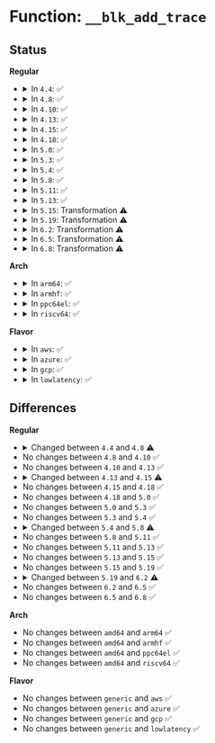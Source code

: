 # Function: <code>__blk_add_trace</code>

## Status
<b>Regular</b>
<ul>
<li>
<details>
<summary>In <code>4.4</code>: ✅</summary>

```c
void __blk_add_trace(struct blk_trace *bt, sector_t sector, int bytes, int rw, u32 what, int error, int pdu_len, void *pdu_data);
```

**Collision:** Unique Static

**Inline:** No

**Transformation:** False

**Instances:**

```
In kernel/trace/blktrace.c (ffffffff8115bee0)
Location: kernel/trace/blktrace.c:201
Inline: False
Direct callers:
  - kernel/trace/blktrace.c:blk_add_trace_plug
  - kernel/trace/blktrace.c:blk_add_driver_data
  - kernel/trace/blktrace.c:blk_add_driver_data
  - kernel/trace/blktrace.c:blk_add_trace_unplug
  - kernel/trace/blktrace.c:blk_add_trace_split
  - kernel/trace/blktrace.c:blk_add_trace_bio_remap
  - kernel/trace/blktrace.c:blk_add_trace_rq_remap
```
**Symbols:**

```
ffffffff8115bee0-ffffffff8115c24a: __blk_add_trace (STB_LOCAL)
```
</details>
</li>
<li>
<details>
<summary>In <code>4.8</code>: ✅</summary>

```c
void __blk_add_trace(struct blk_trace *bt, sector_t sector, int bytes, int op, int op_flags, u32 what, int error, int pdu_len, void *pdu_data);
```

**Collision:** Unique Static

**Inline:** No

**Transformation:** False

**Instances:**

```
In kernel/trace/blktrace.c (ffffffff811667d0)
Location: kernel/trace/blktrace.c:203
Inline: False
Direct callers:
  - kernel/trace/blktrace.c:blk_add_driver_data
  - kernel/trace/blktrace.c:blk_add_driver_data
  - kernel/trace/blktrace.c:blk_add_trace_rq_remap
  - kernel/trace/blktrace.c:blk_add_trace_bio_remap
  - kernel/trace/blktrace.c:blk_add_trace_split
  - kernel/trace/blktrace.c:blk_add_trace_unplug
  - kernel/trace/blktrace.c:blk_add_trace_plug
```
**Symbols:**

```
ffffffff811667d0-ffffffff81166b70: __blk_add_trace (STB_LOCAL)
```
</details>
</li>
<li>
<details>
<summary>In <code>4.10</code>: ✅</summary>

```c
void __blk_add_trace(struct blk_trace *bt, sector_t sector, int bytes, int op, int op_flags, u32 what, int error, int pdu_len, void *pdu_data);
```

**Collision:** Unique Static

**Inline:** No

**Transformation:** False

**Instances:**

```
In kernel/trace/blktrace.c (ffffffff81172080)
Location: kernel/trace/blktrace.c:203
Inline: False
Direct callers:
  - kernel/trace/blktrace.c:blk_add_driver_data
  - kernel/trace/blktrace.c:blk_add_driver_data
  - kernel/trace/blktrace.c:blk_add_trace_rq_remap
  - kernel/trace/blktrace.c:blk_add_trace_bio_remap
  - kernel/trace/blktrace.c:blk_add_trace_split
  - kernel/trace/blktrace.c:blk_add_trace_unplug
  - kernel/trace/blktrace.c:blk_add_trace_plug
```
**Symbols:**

```
ffffffff81172080-ffffffff81172417: __blk_add_trace (STB_LOCAL)
```
</details>
</li>
<li>
<details>
<summary>In <code>4.13</code>: ✅</summary>

```c
void __blk_add_trace(struct blk_trace *bt, sector_t sector, int bytes, int op, int op_flags, u32 what, int error, int pdu_len, void *pdu_data);
```

**Collision:** Unique Static

**Inline:** No

**Transformation:** False

**Instances:**

```
In kernel/trace/blktrace.c (ffffffff81175480)
Location: kernel/trace/blktrace.c:205
Inline: False
Direct callers:
  - kernel/trace/blktrace.c:blk_add_driver_data
  - kernel/trace/blktrace.c:blk_add_trace_rq_remap
  - kernel/trace/blktrace.c:blk_add_trace_bio_remap
  - kernel/trace/blktrace.c:blk_add_trace_split
  - kernel/trace/blktrace.c:blk_add_trace_unplug
  - kernel/trace/blktrace.c:blk_add_trace_plug
  - kernel/trace/blktrace.c:blk_add_trace_rq
```
**Symbols:**

```
ffffffff81175480-ffffffff811757fa: __blk_add_trace (STB_LOCAL)
```
</details>
</li>
<li>
<details>
<summary>In <code>4.15</code>: ✅</summary>

```c
void __blk_add_trace(struct blk_trace *bt, sector_t sector, int bytes, int op, int op_flags, u32 what, int error, int pdu_len, void *pdu_data, union kernfs_node_id *cgid);
```

**Collision:** Unique Static

**Inline:** No

**Transformation:** False

**Instances:**

```
In kernel/trace/blktrace.c (ffffffff81182910)
Location: kernel/trace/blktrace.c:225
Inline: False
Direct callers:
  - kernel/trace/blktrace.c:blk_add_driver_data
  - kernel/trace/blktrace.c:blk_add_trace_rq_remap
  - kernel/trace/blktrace.c:blk_add_trace_bio_remap
  - kernel/trace/blktrace.c:blk_add_trace_split
  - kernel/trace/blktrace.c:blk_add_trace_unplug
  - kernel/trace/blktrace.c:blk_add_trace_plug
  - kernel/trace/blktrace.c:blk_add_trace_rq
```
**Symbols:**

```
ffffffff81182910-ffffffff81182d5d: __blk_add_trace (STB_LOCAL)
```
</details>
</li>
<li>
<details>
<summary>In <code>4.18</code>: ✅</summary>

```c
void __blk_add_trace(struct blk_trace *bt, sector_t sector, int bytes, int op, int op_flags, u32 what, int error, int pdu_len, void *pdu_data, union kernfs_node_id *cgid);
```

**Collision:** Unique Static

**Inline:** No

**Transformation:** False

**Instances:**

```
In kernel/trace/blktrace.c (ffffffff81191a90)
Location: kernel/trace/blktrace.c:225
Inline: False
Direct callers:
  - kernel/trace/blktrace.c:blk_add_driver_data
  - kernel/trace/blktrace.c:blk_add_trace_rq_remap
  - kernel/trace/blktrace.c:blk_add_trace_bio_remap
  - kernel/trace/blktrace.c:blk_add_trace_split
  - kernel/trace/blktrace.c:blk_add_trace_unplug
  - kernel/trace/blktrace.c:blk_add_trace_plug
  - kernel/trace/blktrace.c:blk_add_trace_rq
```
**Symbols:**

```
ffffffff81191a90-ffffffff81191eaf: __blk_add_trace (STB_LOCAL)
```
</details>
</li>
<li>
<details>
<summary>In <code>5.0</code>: ✅</summary>

```c
void __blk_add_trace(struct blk_trace *bt, sector_t sector, int bytes, int op, int op_flags, u32 what, int error, int pdu_len, void *pdu_data, union kernfs_node_id *cgid);
```

**Collision:** Unique Static

**Inline:** No

**Transformation:** False

**Instances:**

```
In kernel/trace/blktrace.c (ffffffff8119f2c0)
Location: kernel/trace/blktrace.c:213
Inline: False
Direct callers:
  - kernel/trace/blktrace.c:blk_add_driver_data
  - kernel/trace/blktrace.c:blk_add_trace_rq_remap
  - kernel/trace/blktrace.c:blk_add_trace_bio_remap
  - kernel/trace/blktrace.c:blk_add_trace_split
  - kernel/trace/blktrace.c:blk_add_trace_unplug
  - kernel/trace/blktrace.c:blk_add_trace_plug
  - kernel/trace/blktrace.c:blk_add_trace_rq
```
**Symbols:**

```
ffffffff8119f2c0-ffffffff8119f6df: __blk_add_trace (STB_LOCAL)
```
</details>
</li>
<li>
<details>
<summary>In <code>5.3</code>: ✅</summary>

```c
void __blk_add_trace(struct blk_trace *bt, sector_t sector, int bytes, int op, int op_flags, u32 what, int error, int pdu_len, void *pdu_data, union kernfs_node_id *cgid);
```

**Collision:** Unique Static

**Inline:** No

**Transformation:** False

**Instances:**

```
In kernel/trace/blktrace.c (ffffffff811acfd0)
Location: kernel/trace/blktrace.c:213
Inline: False
Direct callers:
  - kernel/trace/blktrace.c:blk_add_driver_data
  - kernel/trace/blktrace.c:blk_add_trace_rq_remap
  - kernel/trace/blktrace.c:blk_add_trace_bio_remap
  - kernel/trace/blktrace.c:blk_add_trace_split
  - kernel/trace/blktrace.c:blk_add_trace_unplug
  - kernel/trace/blktrace.c:blk_add_trace_plug
  - kernel/trace/blktrace.c:blk_add_trace_rq
```
**Symbols:**

```
ffffffff811acfd0-ffffffff811ad42f: __blk_add_trace (STB_LOCAL)
```
</details>
</li>
<li>
<details>
<summary>In <code>5.4</code>: ✅</summary>

```c
void __blk_add_trace(struct blk_trace *bt, sector_t sector, int bytes, int op, int op_flags, u32 what, int error, int pdu_len, void *pdu_data, union kernfs_node_id *cgid);
```

**Collision:** Unique Static

**Inline:** No

**Transformation:** False

**Instances:**

```
In kernel/trace/blktrace.c (ffffffff811b8820)
Location: kernel/trace/blktrace.c:213
Inline: False
Direct callers:
  - kernel/trace/blktrace.c:blk_add_driver_data
  - kernel/trace/blktrace.c:blk_add_trace_rq_remap
  - kernel/trace/blktrace.c:blk_add_trace_bio_remap
  - kernel/trace/blktrace.c:blk_add_trace_split
  - kernel/trace/blktrace.c:blk_add_trace_unplug
  - kernel/trace/blktrace.c:blk_add_trace_plug
  - kernel/trace/blktrace.c:blk_add_trace_bio
  - kernel/trace/blktrace.c:blk_add_trace_rq
```
**Symbols:**

```
ffffffff811b8820-ffffffff811b8c7f: __blk_add_trace (STB_LOCAL)
```
</details>
</li>
<li>
<details>
<summary>In <code>5.8</code>: ✅</summary>

```c
void __blk_add_trace(struct blk_trace *bt, sector_t sector, int bytes, int op, int op_flags, u32 what, int error, int pdu_len, void *pdu_data, u64 cgid);
```

**Collision:** Unique Static

**Inline:** No

**Transformation:** False

**Instances:**

```
In kernel/trace/blktrace.c (ffffffff811d1320)
Location: kernel/trace/blktrace.c:215
Inline: False
Direct callers:
  - kernel/trace/blktrace.c:blk_add_driver_data
  - kernel/trace/blktrace.c:blk_add_trace_rq_remap
  - kernel/trace/blktrace.c:blk_add_trace_bio_remap
  - kernel/trace/blktrace.c:blk_add_trace_split
  - kernel/trace/blktrace.c:blk_add_trace_unplug
  - kernel/trace/blktrace.c:blk_add_trace_plug
  - kernel/trace/blktrace.c:blk_add_trace_bio_queue
  - kernel/trace/blktrace.c:blk_add_trace_bio_frontmerge
  - kernel/trace/blktrace.c:blk_add_trace_bio_backmerge
  - kernel/trace/blktrace.c:blk_add_trace_bio_complete
  - kernel/trace/blktrace.c:blk_add_trace_bio_bounce
  - kernel/trace/blktrace.c:blk_add_trace_rq
```
**Symbols:**

```
ffffffff811d1320-ffffffff811d1774: __blk_add_trace (STB_LOCAL)
```
</details>
</li>
<li>
<details>
<summary>In <code>5.11</code>: ✅</summary>

```c
void __blk_add_trace(struct blk_trace *bt, sector_t sector, int bytes, int op, int op_flags, u32 what, int error, int pdu_len, void *pdu_data, u64 cgid);
```

**Collision:** Unique Static

**Inline:** No

**Transformation:** False

**Instances:**

```
In kernel/trace/blktrace.c (ffffffff811ce720)
Location: kernel/trace/blktrace.c:215
Inline: False
Direct callers:
  - kernel/trace/blktrace.c:blk_add_driver_data
  - kernel/trace/blktrace.c:blk_add_trace_rq_remap
  - kernel/trace/blktrace.c:blk_add_trace_bio_remap
  - kernel/trace/blktrace.c:blk_add_trace_split
  - kernel/trace/blktrace.c:blk_add_trace_unplug
  - kernel/trace/blktrace.c:blk_add_trace_plug
  - kernel/trace/blktrace.c:blk_add_trace_bio
  - kernel/trace/blktrace.c:blk_add_trace_rq
```
**Symbols:**

```
ffffffff811ce720-ffffffff811ceb74: __blk_add_trace (STB_LOCAL)
```
</details>
</li>
<li>
<details>
<summary>In <code>5.13</code>: ✅</summary>

```c
void __blk_add_trace(struct blk_trace *bt, sector_t sector, int bytes, int op, int op_flags, u32 what, int error, int pdu_len, void *pdu_data, u64 cgid);
```

**Collision:** Unique Static

**Inline:** No

**Transformation:** False

**Instances:**

```
In kernel/trace/blktrace.c (ffffffff811cfd90)
Location: kernel/trace/blktrace.c:215
Inline: False
Direct callers:
  - kernel/trace/blktrace.c:blk_add_driver_data
  - kernel/trace/blktrace.c:blk_add_trace_rq_remap
  - kernel/trace/blktrace.c:blk_add_trace_bio_remap
  - kernel/trace/blktrace.c:blk_add_trace_split
  - kernel/trace/blktrace.c:blk_add_trace_unplug
  - kernel/trace/blktrace.c:blk_add_trace_plug
  - kernel/trace/blktrace.c:blk_add_trace_bio
  - kernel/trace/blktrace.c:blk_add_trace_rq
```
**Symbols:**

```
ffffffff811cfd90-ffffffff811d0166: __blk_add_trace (STB_LOCAL)
```
</details>
</li>
<li>
<details>
<summary>In <code>5.15</code>: Transformation ⚠️</summary>

```c
void __blk_add_trace(struct blk_trace *bt, sector_t sector, int bytes, int op, int op_flags, u32 what, int error, int pdu_len, void *pdu_data, u64 cgid);
```

**Collision:** Unique Static

**Inline:** No

**Transformation:** True

**Instances:**

```
In kernel/trace/blktrace.c (0)
Location: kernel/trace/blktrace.c:215
Inline: False
Direct callers:
  - kernel/trace/blktrace.c:blk_add_driver_data
  - kernel/trace/blktrace.c:blk_add_trace_rq_remap
  - kernel/trace/blktrace.c:blk_add_trace_bio_remap
  - kernel/trace/blktrace.c:blk_add_trace_split
  - kernel/trace/blktrace.c:blk_add_trace_unplug
  - kernel/trace/blktrace.c:blk_add_trace_plug
  - kernel/trace/blktrace.c:blk_add_trace_bio
  - kernel/trace/blktrace.c:blk_add_trace_rq_complete
  - kernel/trace/blktrace.c:blk_add_trace_rq_requeue
  - kernel/trace/blktrace.c:blk_add_trace_rq_merge
  - kernel/trace/blktrace.c:blk_add_trace_rq_issue
  - kernel/trace/blktrace.c:blk_add_trace_rq_insert
```
**Symbols:**

```
ffffffff811fc850-ffffffff811fcc62: __blk_add_trace (STB_LOCAL)
ffffffff81cb6117-ffffffff81cb6141: __blk_add_trace.cold (STB_LOCAL)
```
</details>
</li>
<li>
<details>
<summary>In <code>5.19</code>: Transformation ⚠️</summary>

```c
void __blk_add_trace(struct blk_trace *bt, sector_t sector, int bytes, int op, int op_flags, u32 what, int error, int pdu_len, void *pdu_data, u64 cgid);
```

**Collision:** Unique Static

**Inline:** No

**Transformation:** True

**Instances:**

```
In kernel/trace/blktrace.c (0)
Location: kernel/trace/blktrace.c:215
Inline: False
Direct callers:
  - kernel/trace/blktrace.c:blk_add_driver_data
  - kernel/trace/blktrace.c:blk_add_trace_rq_remap
  - kernel/trace/blktrace.c:blk_add_trace_bio_remap
  - kernel/trace/blktrace.c:blk_add_trace_split
  - kernel/trace/blktrace.c:blk_add_trace_unplug
  - kernel/trace/blktrace.c:blk_add_trace_plug
  - kernel/trace/blktrace.c:blk_add_trace_getrq
  - kernel/trace/blktrace.c:blk_add_trace_bio_queue
  - kernel/trace/blktrace.c:blk_add_trace_bio_frontmerge
  - kernel/trace/blktrace.c:blk_add_trace_bio_backmerge
  - kernel/trace/blktrace.c:blk_add_trace_bio_bounce
  - kernel/trace/blktrace.c:blk_add_trace_rq
```
**Symbols:**

```
ffffffff81236750-ffffffff81236c49: __blk_add_trace (STB_LOCAL)
ffffffff81e67114-ffffffff81e67147: __blk_add_trace.cold (STB_LOCAL)
```
</details>
</li>
<li>
<details>
<summary>In <code>6.2</code>: Transformation ⚠️</summary>

```c
void __blk_add_trace(struct blk_trace *bt, sector_t sector, int bytes, const blk_opf_t opf, u32 what, int error, int pdu_len, void *pdu_data, u64 cgid);
```

**Collision:** Unique Static

**Inline:** No

**Transformation:** True

**Instances:**

```
In kernel/trace/blktrace.c (0)
Location: kernel/trace/blktrace.c:215
Inline: False
Direct callers:
  - kernel/trace/blktrace.c:blk_add_driver_data
  - kernel/trace/blktrace.c:blk_add_trace_rq_remap
  - kernel/trace/blktrace.c:blk_add_trace_bio_remap
  - kernel/trace/blktrace.c:blk_add_trace_split
  - kernel/trace/blktrace.c:blk_add_trace_unplug
  - kernel/trace/blktrace.c:blk_add_trace_plug
  - kernel/trace/blktrace.c:blk_add_trace_getrq
  - kernel/trace/blktrace.c:blk_add_trace_bio_queue
  - kernel/trace/blktrace.c:blk_add_trace_bio_frontmerge
  - kernel/trace/blktrace.c:blk_add_trace_bio_backmerge
  - kernel/trace/blktrace.c:blk_add_trace_bio_complete
  - kernel/trace/blktrace.c:blk_add_trace_bio_bounce
  - kernel/trace/blktrace.c:blk_add_trace_rq
```
**Symbols:**

```
ffffffff81283430-ffffffff812838ed: __blk_add_trace (STB_LOCAL)
ffffffff8205deed-ffffffff8205df12: __blk_add_trace.cold (STB_LOCAL)
```
</details>
</li>
<li>
<details>
<summary>In <code>6.5</code>: Transformation ⚠️</summary>

```c
void __blk_add_trace(struct blk_trace *bt, sector_t sector, int bytes, const blk_opf_t opf, u32 what, int error, int pdu_len, void *pdu_data, u64 cgid);
```

**Collision:** Unique Static

**Inline:** No

**Transformation:** True

**Instances:**

```
In kernel/trace/blktrace.c (0)
Location: kernel/trace/blktrace.c:215
Inline: False
Direct callers:
  - kernel/trace/blktrace.c:blk_add_driver_data
  - kernel/trace/blktrace.c:blk_add_trace_rq_remap
  - kernel/trace/blktrace.c:blk_add_trace_bio_remap
  - kernel/trace/blktrace.c:blk_add_trace_split
  - kernel/trace/blktrace.c:blk_add_trace_unplug
  - kernel/trace/blktrace.c:blk_add_trace_plug
  - kernel/trace/blktrace.c:blk_add_trace_getrq
  - kernel/trace/blktrace.c:blk_add_trace_bio_queue
  - kernel/trace/blktrace.c:blk_add_trace_bio_frontmerge
  - kernel/trace/blktrace.c:blk_add_trace_bio_backmerge
  - kernel/trace/blktrace.c:blk_add_trace_bio_complete
  - kernel/trace/blktrace.c:blk_add_trace_bio_bounce
  - kernel/trace/blktrace.c:blk_add_trace_rq
```
**Symbols:**

```
ffffffff812a00e0-ffffffff812a0599: __blk_add_trace (STB_LOCAL)
ffffffff820dc98c-ffffffff820dc9b1: __blk_add_trace.cold (STB_LOCAL)
```
</details>
</li>
<li>
<details>
<summary>In <code>6.8</code>: Transformation ⚠️</summary>

```c
void __blk_add_trace(struct blk_trace *bt, sector_t sector, int bytes, const blk_opf_t opf, u32 what, int error, int pdu_len, void *pdu_data, u64 cgid);
```

**Collision:** Unique Static

**Inline:** No

**Transformation:** True

**Instances:**

```
In kernel/trace/blktrace.c (0)
Location: kernel/trace/blktrace.c:215
Inline: False
Direct callers:
  - kernel/trace/blktrace.c:blk_add_driver_data
  - kernel/trace/blktrace.c:blk_add_trace_rq_remap
  - kernel/trace/blktrace.c:blk_add_trace_bio_remap
  - kernel/trace/blktrace.c:blk_add_trace_split
  - kernel/trace/blktrace.c:blk_add_trace_unplug
  - kernel/trace/blktrace.c:blk_add_trace_plug
  - kernel/trace/blktrace.c:blk_add_trace_getrq
  - kernel/trace/blktrace.c:blk_add_trace_bio_queue
  - kernel/trace/blktrace.c:blk_add_trace_bio_frontmerge
  - kernel/trace/blktrace.c:blk_add_trace_bio_backmerge
  - kernel/trace/blktrace.c:blk_add_trace_bio_complete
  - kernel/trace/blktrace.c:blk_add_trace_bio_bounce
  - kernel/trace/blktrace.c:blk_add_trace_rq
```
**Symbols:**

```
ffffffff812bb810-ffffffff812bbcc9: __blk_add_trace (STB_LOCAL)
ffffffff821b878e-ffffffff821b87b3: __blk_add_trace.cold (STB_LOCAL)
```
</details>
</li>
</ul>
<b>Arch</b>
<ul>
<li>
<details>
<summary>In <code>arm64</code>: ✅</summary>

```c
void __blk_add_trace(struct blk_trace *bt, sector_t sector, int bytes, int op, int op_flags, u32 what, int error, int pdu_len, void *pdu_data, union kernfs_node_id *cgid);
```

**Collision:** Unique Static

**Inline:** No

**Transformation:** False

**Instances:**

```
In kernel/trace/blktrace.c (ffff800010236fc0)
Location: kernel/trace/blktrace.c:213
Inline: False
Direct callers:
  - kernel/trace/blktrace.c:blk_add_driver_data
  - kernel/trace/blktrace.c:blk_add_trace_rq_remap
  - kernel/trace/blktrace.c:blk_add_trace_bio_remap
  - kernel/trace/blktrace.c:blk_add_trace_split
  - kernel/trace/blktrace.c:blk_add_trace_unplug
  - kernel/trace/blktrace.c:blk_add_trace_plug
  - kernel/trace/blktrace.c:blk_add_trace_bio
  - kernel/trace/blktrace.c:blk_add_trace_rq
```
**Symbols:**

```
ffff800010236fc0-ffff800010237414: __blk_add_trace (STB_LOCAL)
```
</details>
</li>
<li>
<details>
<summary>In <code>armhf</code>: ✅</summary>

```c
void __blk_add_trace(struct blk_trace *bt, sector_t sector, int bytes, int op, int op_flags, u32 what, int error, int pdu_len, void *pdu_data, union kernfs_node_id *cgid);
```

**Collision:** Unique Static

**Inline:** No

**Transformation:** False

**Instances:**

```
In kernel/trace/blktrace.c (c0472960)
Location: kernel/trace/blktrace.c:213
Inline: False
Direct callers:
  - kernel/trace/blktrace.c:blk_add_driver_data
  - kernel/trace/blktrace.c:blk_add_trace_rq_remap
  - kernel/trace/blktrace.c:blk_add_trace_bio_remap
  - kernel/trace/blktrace.c:blk_add_trace_split
  - kernel/trace/blktrace.c:blk_add_trace_unplug
  - kernel/trace/blktrace.c:blk_add_trace_plug
  - kernel/trace/blktrace.c:blk_add_trace_bio
  - kernel/trace/blktrace.c:blk_add_trace_rq
```
**Symbols:**

```
c0472960-c0472d2c: __blk_add_trace (STB_LOCAL)
```
</details>
</li>
<li>
<details>
<summary>In <code>ppc64el</code>: ✅</summary>

```c
void __blk_add_trace(struct blk_trace *bt, sector_t sector, int bytes, int op, int op_flags, u32 what, int error, int pdu_len, void *pdu_data, union kernfs_node_id *cgid);
```

**Collision:** Unique Static

**Inline:** No

**Transformation:** False

**Instances:**

```
In kernel/trace/blktrace.c (c0000000002c2bf0)
Location: kernel/trace/blktrace.c:213
Inline: False
Direct callers:
  - kernel/trace/blktrace.c:blk_add_driver_data
  - kernel/trace/blktrace.c:blk_add_trace_rq_remap
  - kernel/trace/blktrace.c:blk_add_trace_bio_remap
  - kernel/trace/blktrace.c:blk_add_trace_split
  - kernel/trace/blktrace.c:blk_add_trace_unplug
  - kernel/trace/blktrace.c:blk_add_trace_plug
  - kernel/trace/blktrace.c:blk_add_trace_bio
  - kernel/trace/blktrace.c:blk_add_trace_rq
```
**Symbols:**

```
c0000000002c2bf0-c0000000002c3090: __blk_add_trace (STB_LOCAL)
```
</details>
</li>
<li>
<details>
<summary>In <code>riscv64</code>: ✅</summary>

```c
void __blk_add_trace(struct blk_trace *bt, sector_t sector, int bytes, int op, int op_flags, u32 what, int error, int pdu_len, void *pdu_data, union kernfs_node_id *cgid);
```

**Collision:** Unique Static

**Inline:** No

**Transformation:** False

**Instances:**

```
In kernel/trace/blktrace.c (ffffffe00018ded8)
Location: kernel/trace/blktrace.c:213
Inline: False
Direct callers:
  - kernel/trace/blktrace.c:blk_add_driver_data
  - kernel/trace/blktrace.c:blk_add_trace_rq_remap
  - kernel/trace/blktrace.c:blk_add_trace_bio_remap
  - kernel/trace/blktrace.c:blk_add_trace_split
  - kernel/trace/blktrace.c:blk_add_trace_unplug
  - kernel/trace/blktrace.c:blk_add_trace_plug
  - kernel/trace/blktrace.c:blk_add_trace_bio
  - kernel/trace/blktrace.c:blk_add_trace_rq
```
**Symbols:**

```
ffffffe00018ded8-ffffffe00018e250: __blk_add_trace (STB_LOCAL)
```
</details>
</li>
</ul>
<b>Flavor</b>
<ul>
<li>
<details>
<summary>In <code>aws</code>: ✅</summary>

```c
void __blk_add_trace(struct blk_trace *bt, sector_t sector, int bytes, int op, int op_flags, u32 what, int error, int pdu_len, void *pdu_data, union kernfs_node_id *cgid);
```

**Collision:** Unique Static

**Inline:** No

**Transformation:** False

**Instances:**

```
In kernel/trace/blktrace.c (ffffffff811b0e40)
Location: kernel/trace/blktrace.c:213
Inline: False
Direct callers:
  - kernel/trace/blktrace.c:blk_add_driver_data
  - kernel/trace/blktrace.c:blk_add_trace_rq_remap
  - kernel/trace/blktrace.c:blk_add_trace_bio_remap
  - kernel/trace/blktrace.c:blk_add_trace_split
  - kernel/trace/blktrace.c:blk_add_trace_unplug
  - kernel/trace/blktrace.c:blk_add_trace_plug
  - kernel/trace/blktrace.c:blk_add_trace_bio
  - kernel/trace/blktrace.c:blk_add_trace_rq
```
**Symbols:**

```
ffffffff811b0e40-ffffffff811b129f: __blk_add_trace (STB_LOCAL)
```
</details>
</li>
<li>
<details>
<summary>In <code>azure</code>: ✅</summary>

```c
void __blk_add_trace(struct blk_trace *bt, sector_t sector, int bytes, int op, int op_flags, u32 what, int error, int pdu_len, void *pdu_data, union kernfs_node_id *cgid);
```

**Collision:** Unique Static

**Inline:** No

**Transformation:** False

**Instances:**

```
In kernel/trace/blktrace.c (ffffffff811a3df0)
Location: kernel/trace/blktrace.c:213
Inline: False
Direct callers:
  - kernel/trace/blktrace.c:blk_add_driver_data
  - kernel/trace/blktrace.c:blk_add_trace_rq_remap
  - kernel/trace/blktrace.c:blk_add_trace_bio_remap
  - kernel/trace/blktrace.c:blk_add_trace_split
  - kernel/trace/blktrace.c:blk_add_trace_unplug
  - kernel/trace/blktrace.c:blk_add_trace_plug
  - kernel/trace/blktrace.c:blk_add_trace_bio
  - kernel/trace/blktrace.c:blk_add_trace_rq
```
**Symbols:**

```
ffffffff811a3df0-ffffffff811a423e: __blk_add_trace (STB_LOCAL)
```
</details>
</li>
<li>
<details>
<summary>In <code>gcp</code>: ✅</summary>

```c
void __blk_add_trace(struct blk_trace *bt, sector_t sector, int bytes, int op, int op_flags, u32 what, int error, int pdu_len, void *pdu_data, union kernfs_node_id *cgid);
```

**Collision:** Unique Static

**Inline:** No

**Transformation:** False

**Instances:**

```
In kernel/trace/blktrace.c (ffffffff811aec10)
Location: kernel/trace/blktrace.c:213
Inline: False
Direct callers:
  - kernel/trace/blktrace.c:blk_add_driver_data
  - kernel/trace/blktrace.c:blk_add_trace_rq_remap
  - kernel/trace/blktrace.c:blk_add_trace_bio_remap
  - kernel/trace/blktrace.c:blk_add_trace_split
  - kernel/trace/blktrace.c:blk_add_trace_unplug
  - kernel/trace/blktrace.c:blk_add_trace_plug
  - kernel/trace/blktrace.c:blk_add_trace_bio
  - kernel/trace/blktrace.c:blk_add_trace_rq
```
**Symbols:**

```
ffffffff811aec10-ffffffff811af06f: __blk_add_trace (STB_LOCAL)
```
</details>
</li>
<li>
<details>
<summary>In <code>lowlatency</code>: ✅</summary>

```c
void __blk_add_trace(struct blk_trace *bt, sector_t sector, int bytes, int op, int op_flags, u32 what, int error, int pdu_len, void *pdu_data, union kernfs_node_id *cgid);
```

**Collision:** Unique Static

**Inline:** No

**Transformation:** False

**Instances:**

```
In kernel/trace/blktrace.c (ffffffff811bcb00)
Location: kernel/trace/blktrace.c:213
Inline: False
Direct callers:
  - kernel/trace/blktrace.c:blk_add_driver_data
  - kernel/trace/blktrace.c:blk_add_trace_rq_remap
  - kernel/trace/blktrace.c:blk_add_trace_bio_remap
  - kernel/trace/blktrace.c:blk_add_trace_split
  - kernel/trace/blktrace.c:blk_add_trace_unplug
  - kernel/trace/blktrace.c:blk_add_trace_plug
  - kernel/trace/blktrace.c:blk_add_trace_bio
  - kernel/trace/blktrace.c:blk_add_trace_rq
```
**Symbols:**

```
ffffffff811bcb00-ffffffff811bcf83: __blk_add_trace (STB_LOCAL)
```
</details>
</li>
</ul>

## Differences
<b>Regular</b>
<ul>
<li>
<details>
<summary>Changed between <code>4.4</code> and <code>4.8</code> ⚠️</summary>
<ul>
<li>
<b>Param added. </b>
<code>int op</code>
</li>
<li>
<b>Param added. </b>
<code>int op_flags</code>
</li>
<li>
<b>Param removed. </b>
<code>int rw</code>
</li>
<li>
<b>Param reordered. </b>
<code>bt, sector, bytes, rw, what, error, pdu_len, pdu_data</code> ➡️ <code>bt, sector, bytes, op, op_flags, what, error, pdu_len, pdu_data</code>
</li>
</ul>
</details>
</li>
<li>
No changes between <code>4.8</code> and <code>4.10</code> ✅
</li>
<li>
No changes between <code>4.10</code> and <code>4.13</code> ✅
</li>
<li>
<details>
<summary>Changed between <code>4.13</code> and <code>4.15</code> ⚠️</summary>
<ul>
<li>
<b>Param added. </b>
<code>union kernfs_node_id *cgid</code>
</li>
</ul>
</details>
</li>
<li>
No changes between <code>4.15</code> and <code>4.18</code> ✅
</li>
<li>
No changes between <code>4.18</code> and <code>5.0</code> ✅
</li>
<li>
No changes between <code>5.0</code> and <code>5.3</code> ✅
</li>
<li>
No changes between <code>5.3</code> and <code>5.4</code> ✅
</li>
<li>
<details>
<summary>Changed between <code>5.4</code> and <code>5.8</code> ⚠️</summary>
<ul>
<li>
<b>Param type changed. </b>
<code>union kernfs_node_id *cgid</code> ➡️ <code>u64 cgid</code>
</li>
</ul>
</details>
</li>
<li>
No changes between <code>5.8</code> and <code>5.11</code> ✅
</li>
<li>
No changes between <code>5.11</code> and <code>5.13</code> ✅
</li>
<li>
No changes between <code>5.13</code> and <code>5.15</code> ✅
</li>
<li>
No changes between <code>5.15</code> and <code>5.19</code> ✅
</li>
<li>
<details>
<summary>Changed between <code>5.19</code> and <code>6.2</code> ⚠️</summary>
<ul>
<li>
<b>Param added. </b>
<code>const blk_opf_t opf</code>
</li>
<li>
<b>Param removed. </b>
<code>int op</code>
</li>
<li>
<b>Param removed. </b>
<code>int op_flags</code>
</li>
<li>
<b>Param reordered. </b>
<code>bt, sector, bytes, op, op_flags, what, error, pdu_len, pdu_data, cgid</code> ➡️ <code>bt, sector, bytes, opf, what, error, pdu_len, pdu_data, cgid</code>
</li>
</ul>
</details>
</li>
<li>
No changes between <code>6.2</code> and <code>6.5</code> ✅
</li>
<li>
No changes between <code>6.5</code> and <code>6.8</code> ✅
</li>
</ul>
<b>Arch</b>
<ul>
<li>
No changes between <code>amd64</code> and <code>arm64</code> ✅
</li>
<li>
No changes between <code>amd64</code> and <code>armhf</code> ✅
</li>
<li>
No changes between <code>amd64</code> and <code>ppc64el</code> ✅
</li>
<li>
No changes between <code>amd64</code> and <code>riscv64</code> ✅
</li>
</ul>
<b>Flavor</b>
<ul>
<li>
No changes between <code>generic</code> and <code>aws</code> ✅
</li>
<li>
No changes between <code>generic</code> and <code>azure</code> ✅
</li>
<li>
No changes between <code>generic</code> and <code>gcp</code> ✅
</li>
<li>
No changes between <code>generic</code> and <code>lowlatency</code> ✅
</li>
</ul>
